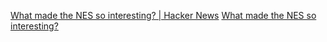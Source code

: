 
[What made the NES so interesting? | Hacker News](https://news.ycombinator.com/item?id=30816668)
[What made the NES so interesting?](https://nicole.express/2022/the-nes-as-an-artifact.html)
